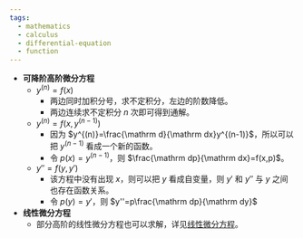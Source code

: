 ```yaml
---
tags:
  - mathematics
  - calculus
  - differential-equation
  - function
---
```

- **可降阶高阶微分方程**
    - $y^{(n)}=f(x)$
        - 两边同时加积分号，求不定积分，左边的阶数降低。
        - 两边连续求不定积分 $n$ 次即可得到通解。
    - $y^{(n)}=f\left(x,y^{(n-1)}\right)$
        - 因为 $y^{(n)}=\frac{\mathrm d}{\mathrm dx}y^{(n-1)}$，所以可以把 $y^{(n-1)}$ 看成一个新的函数。
        - 令 $p(x)=y^{(n-1)}$，则 $\frac{\mathrm dp}{\mathrm dx}=f(x,p)$。
    - $y''=f(y,y')$
        - 该方程中没有出现 $x$，则可以把 $y$ 看成自变量，则 $y'$ 和 $y''$ 与 $y$ 之间也存在函数关系。
        - 令 $p(y)=y'$，则 $y''=p\frac{\mathrm dp}{\mathrm dy}$
- **线性微分方程**
    - 部分高阶的线性微分方程也可以求解，详见[线性微分方程](/pages/mathematics/calculus/linear-differential-equation.md)。
